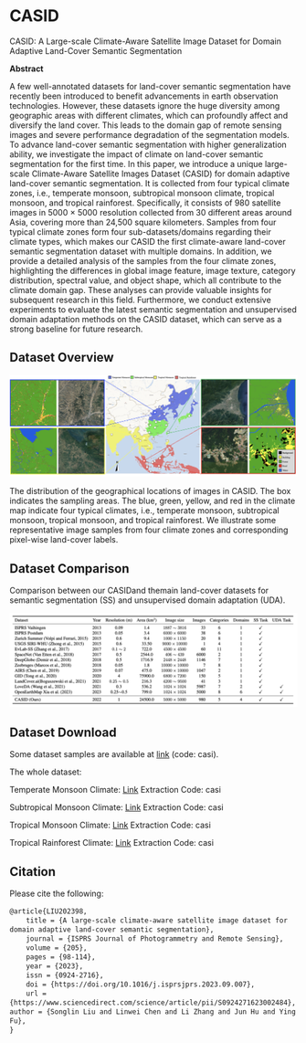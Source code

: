 # CASID

CASID: A Large-scale Climate-Aware Satellite Image Dataset for Domain Adaptive Land-Cover Semantic Segmentation



**Abstract**

A few well-annotated datasets for land-cover semantic segmentation have recently been introduced to benefit advancements in earth observation technologies.
However, these datasets ignore the huge diversity among geographic areas with different climates, which can profoundly affect and diversify the land cover. 
This leads to the domain gap of remote sensing images and severe performance degradation of the segmentation models.
To advance land-cover semantic segmentation with higher generalization ability,  we investigate the impact of climate on land-cover semantic segmentation for the first time.
In this paper, we introduce a unique large-scale Climate-Aware Satellite Images Dataset (CASID) for domain adaptive land-cover semantic segmentation.
It is collected from four typical climate zones, i.e., temperate monsoon, subtropical monsoon climate, tropical monsoon, and tropical rainforest.
Specifically, it consists of 980 satellite images in 5000 $\times$ 5000 resolution collected from 30 different areas around Asia, covering more than 24,500 square kilometers.
Samples from four typical climate zones form four sub-datasets/domains regarding their climate types, which makes our CASID the first climate-aware land-cover semantic segmentation dataset with multiple domains.
In addition, we provide a detailed analysis of the samples from the four climate zones, highlighting the differences in global image feature, image texture, category distribution, spectral value, and object shape, which all contribute to the climate domain gap. These analyses can provide valuable insights for subsequent research in this field.
Furthermore, we conduct extensive experiments to evaluate the latest semantic segmentation and unsupervised domain adaptation methods on the CASID dataset, which can serve as a strong baseline for future research.



## Dataset Overview

<img src="https://github.com/Linwei-Chen/CASID/blob/main/static/dataset_overview.png" width="1024px">

The distribution of the geographical locations of images in CASID. 
The box indicates the sampling areas.
The blue, green, yellow, and red in the climate map indicate four typical climates, i.e., temperate monsoon, subtropical monsoon, tropical monsoon, and tropical rainforest.
We illustrate some representative image samples from four climate zones and corresponding pixel-wise land-cover labels.



## Dataset Comparison

Comparison between our CASIDand themain land-cover datasets for semantic segmentation (SS) and unsupervised domain adaptation (UDA).

<img src="https://github.com/Linwei-Chen/CASID/blob/main/static/dataset_comparison.png" width="1024px">



## Dataset  Download

Some dataset samples are available at [link](https://pan.baidu.com/s/1Y8XgLWDEomH7Z16i3r3Ufw) (code: casi).

The whole dataset: 

Temperate Monsoon Climate: [Link](https://pan.baidu.com/s/1dyaWq63osAJbgwPbPDIX6Q) 
Extraction Code: casi 

Subtropical Monsoon Climate: [Link](https://pan.baidu.com/s/1aSEy_xZP3pxzxglia1J0xw) 
Extraction Code: casi 

Tropical Monsoon Climate: [Link](https://pan.baidu.com/s/1WEZ4daJKPwbvUa0preofAg) 
Extraction Code: casi 

Tropical Rainforest Climate: [Link](https://pan.baidu.com/s/1OJTeQRKd9NOjUGJZMMzHfQ) 
Extraction Code: casi

## Citation

Please cite the following:

```
@article{LIU202398,
	title = {A large-scale climate-aware satellite image dataset for domain adaptive land-cover semantic segmentation},
	journal = {ISPRS Journal of Photogrammetry and Remote Sensing},
	volume = {205},
	pages = {98-114},
	year = {2023},
	issn = {0924-2716},
	doi = {https://doi.org/10.1016/j.isprsjprs.2023.09.007},
	url = {https://www.sciencedirect.com/science/article/pii/S0924271623002484},
author = {Songlin Liu and Linwei Chen and Li Zhang and Jun Hu and Ying Fu},
}
```

